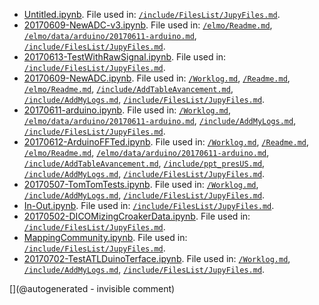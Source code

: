 * [Untitled.ipynb](/doc/Untitled.ipynb). File used in: [`/include/FilesList/JupyFiles.md`](/include/FilesList/JupyFiles.md).
* [20170609-NewADC-v3.ipynb](/elmo/data/20170609-NewADC-v3.ipynb). File used in: [`/elmo/Readme.md`](/elmo/Readme.md), [`/elmo/data/arduino/20170611-arduino.md`](/elmo/data/arduino/20170611-arduino.md), [`/include/FilesList/JupyFiles.md`](/include/FilesList/JupyFiles.md).
* [20170613-TestWithRawSignal.ipynb](/elmo/data/20170613-TestWithRawSignal.ipynb). File used in: [`/include/FilesList/JupyFiles.md`](/include/FilesList/JupyFiles.md).
* [20170609-NewADC.ipynb](/elmo/data/20170609-NewADC.ipynb). File used in: [`/Worklog.md`](/Worklog.md), [`/Readme.md`](/Readme.md), [`/elmo/Readme.md`](/elmo/Readme.md), [`/include/AddTableAvancement.md`](/include/AddTableAvancement.md), [`/include/AddMyLogs.md`](/include/AddMyLogs.md), [`/include/FilesList/JupyFiles.md`](/include/FilesList/JupyFiles.md).
* [20170611-arduino.ipynb](/elmo/data/arduino/20170611-arduino.ipynb). File used in: [`/Worklog.md`](/Worklog.md), [`/elmo/data/arduino/20170611-arduino.md`](/elmo/data/arduino/20170611-arduino.md), [`/include/AddMyLogs.md`](/include/AddMyLogs.md), [`/include/FilesList/JupyFiles.md`](/include/FilesList/JupyFiles.md).
* [20170612-ArduinoFFTed.ipynb](/elmo/data/arduinoffset/20170612-ArduinoFFTed.ipynb). File used in: [`/Worklog.md`](/Worklog.md), [`/Readme.md`](/Readme.md), [`/elmo/Readme.md`](/elmo/Readme.md), [`/elmo/data/arduino/20170611-arduino.md`](/elmo/data/arduino/20170611-arduino.md), [`/include/AddTableAvancement.md`](/include/AddTableAvancement.md), [`/include/ppt_presUS.md`](/include/ppt_presUS.md), [`/include/AddMyLogs.md`](/include/AddMyLogs.md), [`/include/FilesList/JupyFiles.md`](/include/FilesList/JupyFiles.md).
* [20170507-TomTomTests.ipynb](/tomtom/20170507-TomTomTests.ipynb). File used in: [`/Worklog.md`](/Worklog.md), [`/include/AddMyLogs.md`](/include/AddMyLogs.md), [`/include/FilesList/JupyFiles.md`](/include/FilesList/JupyFiles.md).
* [In-Out.ipynb](/retired/toadkiller/data/test_enveloppe/In-Out.ipynb). File used in: [`/include/FilesList/JupyFiles.md`](/include/FilesList/JupyFiles.md).
* [20170502-DICOMizingCroakerData.ipynb](/croaker/data/20161217/20170502-DICOMizingCroakerData.ipynb). File used in: [`/include/FilesList/JupyFiles.md`](/include/FilesList/JupyFiles.md).
* [MappingCommunity.ipynb](/include/community/MappingCommunity.ipynb). File used in: [`/include/FilesList/JupyFiles.md`](/include/FilesList/JupyFiles.md).
* [20170702-TestATLDuinoTerface.ipynb](/retroATL3/data/20170702-TestATLDuinoTerface.ipynb). File used in: [`/Worklog.md`](/Worklog.md), [`/include/AddMyLogs.md`](/include/AddMyLogs.md), [`/include/FilesList/JupyFiles.md`](/include/FilesList/JupyFiles.md).

[](@autogenerated - invisible comment)